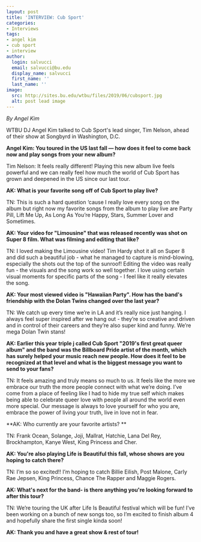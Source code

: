 ```yaml
---
layout: post
title: 'INTERVIEW: Cub Sport'
categories:
- Interviews
tags:
- angel kim
- cub sport
- interview
author:
  login: salvucci
  email: salvucci@bu.edu
  display_name: salvucci
  first_name: ''
  last_name: ''
image:
  src: http://sites.bu.edu/wtbu/files/2019/06/cubsport.jpg
  alt: post lead image
---
```


_By Angel Kim_

WTBU DJ Angel Kim talked to Cub Sport's lead singer, Tim Nelson, ahead of their show at Songbyrd in Washington, D.C.

**Angel Kim: You toured in the US last fall — how does it feel to come back now and play songs from your new album?**

Tim Nelson: It feels really different! Playing this new album live feels powerful and we can really feel how much the world of Cub Sport has grown and deepened in the US since our last tour. 

**AK: What is your favorite song off of Cub Sport to play live?**

TN: This is such a hard question ‘cause I really love every song on the album but right now my favorite songs from the album to play live are Party Pill, Lift Me Up, As Long As You’re Happy, Stars, Summer Lover and Sometimes.

**AK: Your video for "Limousine" that was released recently was shot on Super 8 film. What was filming and editing that like?**

TN: I loved making the Limousine video! Tim Hardy shot it all on Super 8 and did such a beautiful job - what he managed to capture is mind-blowing, especially the shots out the top of the sunroof! Editing the video was really fun - the visuals and the song work so well together. I love using certain visual moments for specific parts of the song - I feel like it really elevates the song. 

**AK: Your most viewed video is "Hawaiian Party". How has the band's friendship with the Dolan Twins changed over the last year?**

TN: We catch up every time we’re in LA and it’s really nice just hanging. I always feel super inspired after we hang out - they’re so creative and driven and in control of their careers and they’re also super kind and funny. We’re mega Dolan Twin stans!

**AK: Earlier this year triple j called Cub Sport "2019's first great queer album" and the band was the Billboard Pride artist of the month, which has surely helped your music reach new people. How does it feel to be recognized at that level and what is the biggest message you want to send to your fans?**

TN: It feels amazing and truly means so much to us. It feels like the more we embrace our truth the more people connect with what we’re doing. I’ve come from a place of feeling like I had to hide my true self which makes being able to celebrate queer love with people all around the world even more special. Our message is always to love yourself for who you are, embrace the power of living your truth, live in love not in fear. 

**AK: Who currently are your favorite artists? **

TN: Frank Ocean, Solange, Joji, Mallrat, Hatchie, Lana Del Rey, Brockhampton, Kanye West, King Princess and Cher.

**AK: You're also playing Life is Beautiful this fall, whose shows are you hoping to catch there?**

TN: I’m so so excited!! I’m hoping to catch Billie Eilish, Post Malone, Carly Rae Jepsen, King Princess, Chance The Rapper and Maggie Rogers.

**AK: What's next for the band- is there anything you're looking forward to after this tour?**

TN: We’re touring the UK after Life Is Beautiful festival which will be fun! I’ve been working on a bunch of new songs too, so I’m excited to finish album 4 and hopefully share the first single kinda soon!

**AK: Thank you and have a great show & rest of tour!**